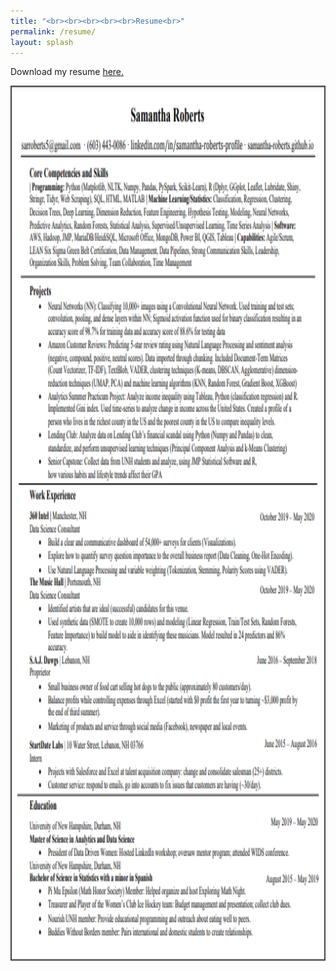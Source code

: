 ```yaml
---
title: "<br><br><br><br><br>Resume<br>"
permalink: /resume/
layout: splash
---
```

<p>Download my resume <a href="https://github.com/samantha-roberts/samantha-roberts.github.io/raw/master/Samantha_Roberts__Resume.pdf" title="hp">here.</a></p>

<img src="/images/resume_pdf.PNG" width = "800" height = "1400" class = "center"/>
